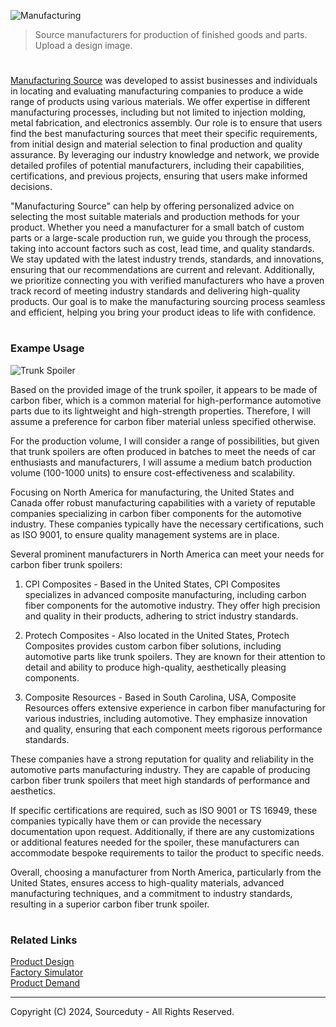 ![Manufacturing](https://github.com/sourceduty/Manufacturing_Source/assets/123030236/f7dee708-f016-4ffd-84b9-3190e15160e2)

> Source manufacturers for production of finished goods and parts. Upload a design image.

#

[Manufacturing Source](https://chatgpt.com/g/g-uq71ilnHV-manufacturing-source) was developed to assist businesses and individuals in locating and evaluating manufacturing companies to produce a wide range of products using various materials. We offer expertise in different manufacturing processes, including but not limited to injection molding, metal fabrication, and electronics assembly. Our role is to ensure that users find the best manufacturing sources that meet their specific requirements, from initial design and material selection to final production and quality assurance. By leveraging our industry knowledge and network, we provide detailed profiles of potential manufacturers, including their capabilities, certifications, and previous projects, ensuring that users make informed decisions.

"Manufacturing Source" can help by offering personalized advice on selecting the most suitable materials and production methods for your product. Whether you need a manufacturer for a small batch of custom parts or a large-scale production run, we guide you through the process, taking into account factors such as cost, lead time, and quality standards. We stay updated with the latest industry trends, standards, and innovations, ensuring that our recommendations are current and relevant. Additionally, we prioritize connecting you with verified manufacturers who have a proven track record of meeting industry standards and delivering high-quality products. Our goal is to make the manufacturing sourcing process seamless and efficient, helping you bring your product ideas to life with confidence.

#
### Exampe Usage

![Trunk Spoiler](https://github.com/sourceduty/Manufacturing_Source/assets/123030236/62d5b9f5-dbb4-4dda-9578-562359bb1bf6)

Based on the provided image of the trunk spoiler, it appears to be made of carbon fiber, which is a common material for high-performance automotive parts due to its lightweight and high-strength properties. Therefore, I will assume a preference for carbon fiber material unless specified otherwise.

For the production volume, I will consider a range of possibilities, but given that trunk spoilers are often produced in batches to meet the needs of car enthusiasts and manufacturers, I will assume a medium batch production volume (100-1000 units) to ensure cost-effectiveness and scalability.

Focusing on North America for manufacturing, the United States and Canada offer robust manufacturing capabilities with a variety of reputable companies specializing in carbon fiber components for the automotive industry. These companies typically have the necessary certifications, such as ISO 9001, to ensure quality management systems are in place.

Several prominent manufacturers in North America can meet your needs for carbon fiber trunk spoilers:

1. CPI Composites - Based in the United States, CPI Composites specializes in advanced composite manufacturing, including carbon fiber components for the automotive industry. They offer high precision and quality in their products, adhering to strict industry standards.

2. Protech Composites - Also located in the United States, Protech Composites provides custom carbon fiber solutions, including automotive parts like trunk spoilers. They are known for their attention to detail and ability to produce high-quality, aesthetically pleasing components.

3. Composite Resources - Based in South Carolina, USA, Composite Resources offers extensive experience in carbon fiber manufacturing for various industries, including automotive. They emphasize innovation and quality, ensuring that each component meets rigorous performance standards.

These companies have a strong reputation for quality and reliability in the automotive parts manufacturing industry. They are capable of producing carbon fiber trunk spoilers that meet high standards of performance and aesthetics.

If specific certifications are required, such as ISO 9001 or TS 16949, these companies typically have them or can provide the necessary documentation upon request. Additionally, if there are any customizations or additional features needed for the spoiler, these manufacturers can accommodate bespoke requirements to tailor the product to specific needs.

Overall, choosing a manufacturer from North America, particularly from the United States, ensures access to high-quality materials, advanced manufacturing techniques, and a commitment to industry standards, resulting in a superior carbon fiber trunk spoiler.

#
### Related Links

[Product Design](https://github.com/sourceduty/Product_Design)
<br>
[Factory Simulator](https://github.com/sourceduty/Factory_Simulator)
<br>
[Product Demand](https://github.com/sourceduty/Product_Demand)

***
Copyright (C) 2024, Sourceduty - All Rights Reserved.

